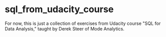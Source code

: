 # sql_from_udacity_course

For now, this is just a collection of exercises from Udacity course "SQL for Data Analysis," taught by Derek Steer of Mode Analytics.
